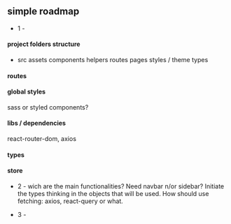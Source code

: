 ## simple roadmap

- 1 -

#### project folders structure
- src
assets
components
helpers
routes
pages
styles / theme
types

#### routes

#### global styles
sass or styled components?

#### libs / dependencies
react-router-dom, axios

#### types

#### store

- 2 -
wich are the main functionalities?
Need navbar n/or sidebar?
Initiate the types thinking in the objects that will be used.
How should use fetching: axios, react-query or what.

- 3 -


